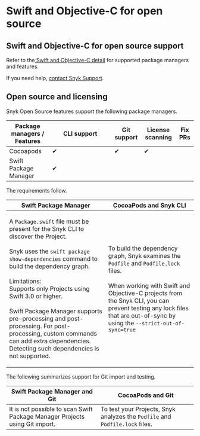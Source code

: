 # Swift and Objective-C for open source

## Swift and Objective-C for open source support

Refer to the[ Swift and Objective-C detail](../snyk-language-support-details.md#swift-and-objective-c) for supported package managers and features.

If you need help, [contact Snyk Support](https://support.snyk.io/hc/en-us).&#x20;

## Open source and licensing

Snyk Open Source features support the following package managers.

<table><thead><tr><th>Package managers / Features</th><th width="151">CLI support</th><th>Git support</th><th>License scanning</th><th>Fix PRs</th></tr></thead><tbody><tr><td>Cocoapods</td><td>✔︎</td><td>✔︎</td><td>✔︎</td><td></td></tr><tr><td>Swift Package Manager</td><td>✔︎</td><td></td><td></td><td></td></tr></tbody></table>

The requirements follow.

| Swift Package Manager                                                                                                                                                                                                                                                                                                                                                                                                                                                              | CocoaPods and Snyk CLI                                                                                                                                                                                                                                                                                                                                                                                                                                                                           |
| ---------------------------------------------------------------------------------------------------------------------------------------------------------------------------------------------------------------------------------------------------------------------------------------------------------------------------------------------------------------------------------------------------------------------------------------------------------------------------------- | ------------------------------------------------------------------------------------------------------------------------------------------------------------------------------------------------------------------------------------------------------------------------------------------------------------------------------------------------------------------------------------------------------------------------------------------------------------------------------------------------ |
| <p>A <code>Package.swift</code> file must be present for the Snyk CLI to discover the Project.<br><br>Snyk uses the <code>swift package show-dependencies</code>  command to build the dependency graph.<br><br>Limitations:<br>Supports only Projects using Swift 3.0 or higher.<br><br>Swift Package Manager supports pre-processing and post-processing. For post-processing, custom commands can add extra dependencies. Detecting such dependencies is not supported.<br></p> | <p>To build the dependency graph, Snyk examines the <code>Podfile</code> and <code>Podfile.lock</code> files.<br><br>When working with Swift and Objective-C projects from the Snyk CLI, you can prevent testing any lock files that are out-of-sync by using the <code>--strict-out-of-sync=true|false</code> option. </p><p>For details, see <a href="../../snyk-cli/commands/test.md#option-for-cocoapods-projects">Option for CocoaPods projects</a> in the <code>snyk test</code> help.</p> |

The following summarizes support for Git import and testing.

| Swift Package Manager and Git                                               | CocoaPods and Git                                                            |
| --------------------------------------------------------------------------- | ---------------------------------------------------------------------------- |
| It is not possible to scan Swift Package Manager Projects using Git import. | To test your Projects, Snyk analyzes the `Podfile` and `Podfile.lock` files. |

